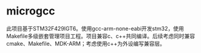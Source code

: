 # microgcc
此项目基于STM32F429IGT6。使用gcc-arm-none-eabi开发stm32，使用Makefile多级嵌套管理项目工程。项目兼容c、c++共同编译。后续考虑同时兼容cmake、Makefile、MDK-ARM；考虑使用c++为外设编写兼容层。
